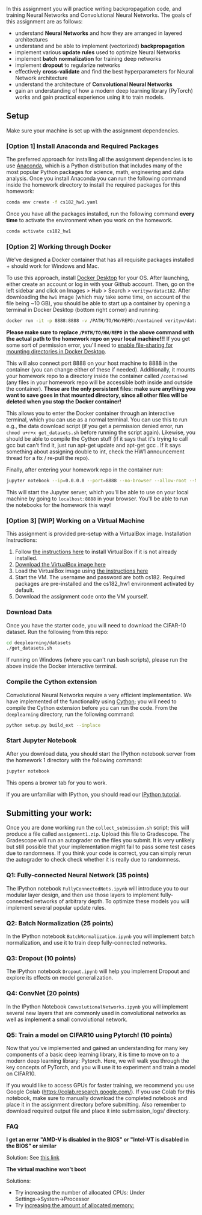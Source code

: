 In this assignment you will practice writing backpropagation code, and training
Neural Networks and Convolutional Neural Networks. The goals of this assignment
are as follows:

- understand **Neural Networks** and how they are arranged in layered
  architectures
- understand and be able to implement (vectorized) **backpropagation**
- implement various **update rules** used to optimize Neural Networks
- implement **batch normalization** for training deep networks
- implement **dropout** to regularize networks
- effectively **cross-validate** and find the best hyperparameters for Neural
  Network architecture
- understand the architecture of **Convolutional Neural Networks**
- gain an understanding of how a modern deep learning library (PyTorch) works
  and gain practical experience using it to train models.

## Setup
Make sure your machine is set up with the assignment dependencies.

### [Option 1] Install Anaconda and Required Packages
The preferred approach for installing all the assignment dependencies is to use
[Anaconda](https://www.anaconda.com/products/individual), which is a Python distribution
that includes many of the most popular Python packages for science, math,
engineering and data analysis. Once you install Anaconda you can run the following
command inside the homework directory to install the required packages for this homework:

```bash
conda env create -f cs182_hw1.yaml
```

Once you have all the packages installed, run the following command **every time**
to activate the environment when you work on the homework.
```bash
conda activate cs182_hw1
```

### [Option 2] Working through Docker
We've designed a Docker container that has all requisite packages installed + should work for Windows and Mac.

To use this approach, install [Docker Desktop](https://www.docker.com/products/docker-desktop/) for your OS. After launching, either create an account or log in with your Github account. Then, go on the left sidebar and click on Images > Hub > Search > `verityw/datac182`. After downloading the `hw1` image (which may take some time, on account of the file being ~10 GB), you should be able to start up a container by opening a terminal in Docker Desktop (bottom right corner) and running:
```bash
docker run -it -p 8888:8888 -v /PATH/TO/HW/REPO:/contained verityw/datac182:hw1 bash
```
**Please make sure to replace `/PATH/TO/HW/REPO` in the above command with the actual path to the homework repo on your local machine!!!** If you get some sort of permission error, you'll need to [enable file-sharing for mounting directories in Docker Desktop](https://forums.docker.com/t/automatically-permit-sharing-for-mounts/141124/3).

This will also connect port 8888 on your host machine to 8888 in the container (you can change either of these if needed). Additionally, it mounts your homework repo to a directory inside the container called `/contained` (any files in your homework repo will be accessible both inside and outside the container). **These are the only persistent files: make sure anything you want to save goes in that mounted directory, since all other files will be deleted when you stop the Docker container!** 

This allows you to enter the Docker container through an interactive terminal, which you can use as a normal terminal. You can use this to run e.g., the data download script (if you get a permission denied error, run `chmod u+r+x get_datasets.sh` before running the script again). Likewise, you should be able to compile the Cython stuff (if it says that it's trying to call gcc but can't find it, just run apt-get update and apt-get gcc . If it says something about assigning double to int, check the HW1 announcement thread for a fix / re-pull the repo).

Finally, after entering your homework repo in the container run:
```bash
jupyter notebook --ip=0.0.0.0 --port=8888 --no-browser --allow-root --NotebookApp.token=''
```
This will start the Jupyter server, which you'll be able to use on your local machine by going to `localhost:8888` in your browser. You'll be able to run the notebooks for the homework this way!

### [Option 3] [WIP] Working on a Virtual Machine
This assignment is provided pre-setup with a VirtualBox image. Installation Instructions:
1. Follow [the instructions here](https://www.virtualbox.org/manual/ch02.html) to install VirtualBox if it is not already installed.
2. [Download the VirtualBox image here](https://drive.google.com/file/d/1J1oRKQtIa5gMUxpzOrdLL6taQtGA4a3k/view?usp=sharing)
3. Load the VirtualBox image using [the instructions here](https://docs.oracle.com/cd/E26217_01/E26796/html/qs-import-vm.html)
4. Start the VM. The username and password are both cs182. Required packages are pre-installed and the cs182_hw1 environment activated by default.
5. Download the assignment code onto the VM yourself.

### Download Data
Once you have the starter code, you will need to download the CIFAR-10 dataset.
Run the following from this repo:

```bash
cd deeplearning/datasets
./get_datasets.sh
```

If running on Windows (where you can't run bash scripts), please run the above inside the Docker interactive terminal.

### Compile the Cython extension
Convolutional Neural Networks require a very
efficient implementation. We have implemented of the functionality using
[Cython](http://cython.org/); you will need to compile the Cython extension
before you can run the code. From the `deeplearning` directory, run the following
command:

```bash
python setup.py build_ext --inplace
```

### Start Jupyter Notebook
After you download data, you should start the IPython notebook server
from the homework 1 directory with the following command:

```bash
jupyter notebook
```
This opens a brower tab for you to work.

If you are unfamiliar with IPython, you should
read our [IPython tutorial](https://www.dataquest.io/blog/jupyter-notebook-tutorial/).

## Submitting your work:
Once you are done working run the `collect_submission.sh` script;
this will produce a file called `assignment1.zip`.
Upload this file to Gradescope.
The Gradescope will run an autograder on the files you submit. It is very unlikely but still possible that your implementation might fail to pass some test cases due to randomness.
If you think your code is correct, you can simply rerun the autograder to check check whether it is really due to randomness.

### Q1: Fully-connected Neural Network (35 points)
The IPython notebook `FullyConnectedNets.ipynb` will introduce you to our
modular layer design, and then use those layers to implement fully-connected
networks of arbitrary depth. To optimize these models you will implement several
popular update rules.

### Q2: Batch Normalization (25 points)
In the IPython notebook `BatchNormalization.ipynb` you will implement batch
normalization, and use it to train deep fully-connected networks.

### Q3: Dropout (10 points)
The IPython notebook `Dropout.ipynb` will help you implement Dropout and explore
its effects on model generalization.

### Q4: ConvNet (20 points)
In the IPython Notebook `ConvolutionalNetworks.ipynb` you will implement several
new layers that are commonly used in convolutional networks as well as implement
a small convolutional network.

### Q5: Train a model on CIFAR10 using Pytorch! (10 points)
Now that you've implemented and gained an understanding for many key components
of a basic deep learning library, it is time to move on to a modern deep learning
library: Pytorch. Here, we will walk you through the key concepts of PyTorch, and
you will use it to experiment and train a model on CIFAR10.

If you would like to access GPUs for faster training, we recommend
you use Google Colab (https://colab.research.google.com/). If you use Colab for this notebook, make sure to manually download the completed
notebook and place it in the assignment directory before submitting. Also remember
to download required output file and place it into submission_logs/ directory.

### FAQ
**I get an error "AMD-V is disabled in the BIOS" or "Intel-VT is disabled in the BIOS" or similar**

Solution: See [this link](https://docs.fedoraproject.org/en-US/Fedora/13/html/Virtualization_Guide/sect-Virtualization-Troubleshooting-Enabling_Intel_VT_and_AMD_V_virtualization_hardware_extensions_in_BIOS.html)


**The virtual machine won't boot**

Solutions:

- Try increasing the number of allocated CPUs: Under Settings→System→Processor
- Try [increasing the amount of allocated memory:](https://superuser.com/questions/926339/how-to-change-the-ram-allocated-to-an-os-in-virtualbox)

